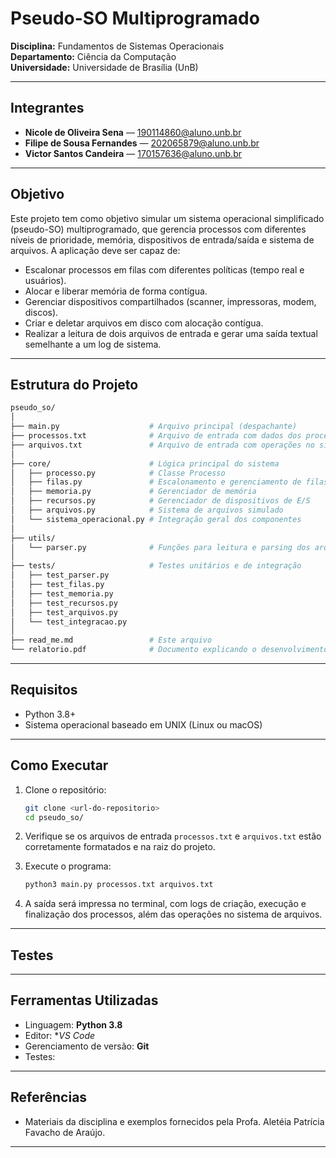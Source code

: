 
# Pseudo-SO Multiprogramado  
**Disciplina:** Fundamentos de Sistemas Operacionais  
**Departamento:** Ciência da Computação  
**Universidade:** Universidade de Brasília (UnB)  

---

## Integrantes
- **Nicole de Oliveira Sena** — 190114860@aluno.unb.br  
- **Filipe de Sousa Fernandes** — 202065879@aluno.unb.br  
- **Victor Santos Candeira** — 170157636@aluno.unb.br  

---

## Objetivo

Este projeto tem como objetivo simular um sistema operacional simplificado (pseudo-SO) multiprogramado, que gerencia processos com diferentes níveis de prioridade, memória, dispositivos de entrada/saída e sistema de arquivos. A aplicação deve ser capaz de:

- Escalonar processos em filas com diferentes políticas (tempo real e usuários).
- Alocar e liberar memória de forma contígua.
- Gerenciar dispositivos compartilhados (scanner, impressoras, modem, discos).
- Criar e deletar arquivos em disco com alocação contígua.
- Realizar a leitura de dois arquivos de entrada e gerar uma saída textual semelhante a um log de sistema.

---

## Estrutura do Projeto

```bash
pseudo_so/
│
├── main.py                    # Arquivo principal (despachante)
├── processos.txt              # Arquivo de entrada com dados dos processos
├── arquivos.txt               # Arquivo de entrada com operações no sistema de arquivos
│
├── core/                      # Lógica principal do sistema
│   ├── processo.py            # Classe Processo
│   ├── filas.py               # Escalonamento e gerenciamento de filas
│   ├── memoria.py             # Gerenciador de memória
│   ├── recursos.py            # Gerenciador de dispositivos de E/S
│   ├── arquivos.py            # Sistema de arquivos simulado
│   └── sistema_operacional.py # Integração geral dos componentes
│
├── utils/
│   └── parser.py              # Funções para leitura e parsing dos arquivos de entrada
│
├── tests/                     # Testes unitários e de integração
│   ├── test_parser.py
│   ├── test_filas.py
│   ├── test_memoria.py
│   ├── test_recursos.py
│   ├── test_arquivos.py
│   └── test_integracao.py
│
├── read_me.md                 # Este arquivo
└── relatorio.pdf              # Documento explicando o desenvolvimento do projeto
```

---

## Requisitos

- Python 3.8+
- Sistema operacional baseado em UNIX (Linux ou macOS)

---

## Como Executar

1. Clone o repositório:
   ```bash
   git clone <url-do-repositorio>
   cd pseudo_so/
   ```

2. Verifique se os arquivos de entrada `processos.txt` e `arquivos.txt` estão corretamente formatados e na raiz do projeto.

3. Execute o programa:
   ```bash
   python3 main.py processos.txt arquivos.txt
   ```

4. A saída será impressa no terminal, com logs de criação, execução e finalização dos processos, além das operações no sistema de arquivos.

---

## Testes

---

## Ferramentas Utilizadas

- Linguagem: **Python 3.8**
- Editor: **VS Code*
- Gerenciamento de versão: **Git**
- Testes: 

---

## Referências
 
- Materiais da disciplina e exemplos fornecidos pela Profa. Aletéia Patrícia Favacho de Araújo.

---
